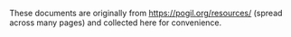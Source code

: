 These documents are originally from https://pogil.org/resources/
(spread across many pages) and collected here for convenience.
